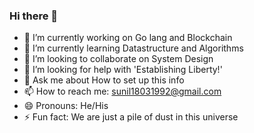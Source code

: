 ### Hi there 👋

<!--
**Oreo-Tech/Oreo-Tech** is a ✨ _special_ ✨ repository because its `README.md` (this file) appears on your GitHub profile.

Here are some ideas to get you started:
-->
 
- 🔭 I’m currently working on Go lang and Blockchain
- 🌱 I’m currently learning Datastructure and Algorithms
- 👯 I’m looking to collaborate on System Design
- 🤔 I’m looking for help with 'Establishing Liberty!'
- 💬 Ask me about How to set up this info
- 📫 How to reach me: sunil18031992@gmail.com
- 😄 Pronouns: He/His
- ⚡ Fun fact: We are just a pile of dust in this universe


